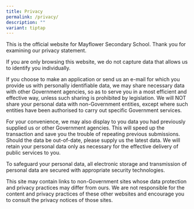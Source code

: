```yaml
---
title: Privacy
permalink: /privacy/
description: ""
variant: tiptap
---
```

<p>This is the official website for Mayflower Secondary School. Thank you
for examining our privacy statement.</p>
<p>If you are only browsing this website, we do not capture data that allows
us to identify you individually.</p>
<p>If you choose to make an application or send us an e-mail for which you
provide us with personally identifiable data, we may share necessary data
with other Government agencies, so as to serve you in a most efficient
and effective way, unless such sharing is prohibited by legislation. We
will NOT share your personal data with non-Government entities, except
where such entities have been authorised to carry out specific Government
services.</p>
<p>For your convenience, we may also display to you data you had previously
supplied us or other Government agencies. This will speed up the transaction
and save you the trouble of repeating previous submissions. Should the
data be out-of-date, please supply us the latest data. We will retain your
personal data only as necessary for the effective delivery of public services
to you.</p>
<p>To safeguard your personal data, all electronic storage and transmission
of personal data are secured with appropriate security technologies.</p>
<p>This site may contain links to non-Government sites whose data protection
and privacy practices may differ from ours. We are not responsible for
the content and privacy practices of these other websites and encourage
you to consult the privacy notices of those sites.</p>